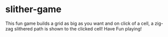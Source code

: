 # slither-game
This fun game builds a grid as big as you want and on click of a cell, a zig-zag slithered path is shown to the clicked cell!
Have Fun playing!
